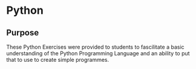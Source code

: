 # Python

## Purpose ##

These Python Exercises were provided to students to fascilitate a basic understanding of the Python Programming Language and an ability to put that to use to create simple programmes.